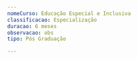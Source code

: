 ```yaml
---
nomeCurso: Educação Especial e Inclusiva
classificacao: Especialização
duracao: 6 meses
observacao: obs
tipo: Pós Graduação

---
```


